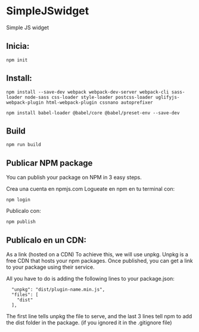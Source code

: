 # SimpleJSwidget
Simple JS widget

## Inicia:
``` 
npm init
``` 

## Install:
``` 
npm install --save-dev webpack webpack-dev-server webpack-cli sass-loader node-sass css-loader style-loader postcss-loader uglifyjs-webpack-plugin html-webpack-plugin cssnano autoprefixer
```
```
npm install babel-loader @babel/core @babel/preset-env --save-dev
```

## Build
```
npm run build
```

## Publicar NPM package
You can publish your package on NPM in 3 easy steps.

Crea una cuenta en npmjs.com
Logueate en npm en tu terminal con:
```
npm login
```
Publicalo con: 
```
npm publish
```
## Publícalo en un CDN:
As a link (hosted on a CDN)
To achieve this, we will use unpkg. Unpkg is a free CDN that hosts your npm packages. Once published, you can get a link to your package using their service.

All you have to do is adding the following lines to your package.json:

```
  "unpkg": "dist/plugin-name.min.js",
  "files": [
    "dist"
  ],
```
The first line tells unpkg the file to serve, and the last 3 lines tell npm to add the dist folder in the package. (if you ignored it in the .gitignore file)